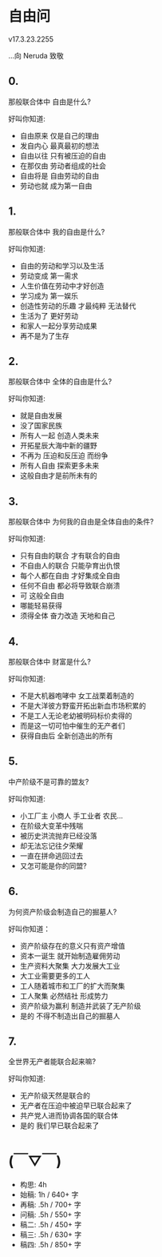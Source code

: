 # 自由问
v17.3.23.2255

…向 Neruda 致敬

## 0.

那般联合体中 自由是什么? 

好叫你知道:

- 自由原来 仅是自己的理由 
- 发自内心 最真最初的想法 
- 自由以往 只有被压迫的自由 
- 在那仅由 劳动者组成的社会 
- 自由将是 自由劳动的自由 
- 劳动也就 成为第一自由 

## 1.

那般联合体中 我的自由是什么?  

好叫你知道:  

- 自由的劳动和学习以及生活 
- 劳动变成 第一需求 
- 人生价值在劳动中才好创造 
- 学习成为 第一娱乐  
- 创造性劳动的乐趣 才最纯粹 无法替代 
- 生活为了 更好劳动 
- 和家人一起分享劳动成果 
- 再不是为了生存 

## 2.

那般联合体中 全体的自由是什么?  

好叫你知道:  

- 就是自由发展  
- 没了国家民族  
- 所有人一起 创造人类未来  
- 开拓星辰大海中新的疆野  
- 不再为 压迫和反压迫 而纷争 
- 所有人自由 探索更多未来  
- 这般自由才是前所未有的 

## 3.

那般联合体中 为何我的自由是全体自由的条件?  

好叫你知道:  

- 只有自由的联合 才有联合的自由  
- 不自由人的联合 只能孕育出仇恨  
- 每个人都在自由 才好集成全自由  
- 任何不自由 都必将导致联合崩溃  
- 可 这般全自由  
- 哪能轻易获得  
- 须得全体 奋力改造 天地和自己  

## 4.

那般联合体中 财富是什么? 

好叫你知道:  

- 不是大机器咆哮中 女工战栗着制造的 
- 不是大洋彼方野蛮开拓出新血市场积累的 
- 不是工人无论老幼被明码标价卖得的 
- 而是这一切可怕中催生的无产者们 
- 获得自由后 全新创造出的所有 

## 5.

中产阶级不是可靠的盟友?  

好叫你知道:  

- 小工厂主 小商人 手工业者 农民…  
- 在阶级大变革中残喘  
- 被历史洪流抛弃已经没落 
- 却无法忘记往夕荣耀  
- 一直在拼命逃回过去  
- 又怎可能是你的同盟?  

## 6.
为何资产阶级会制造自己的掘墓人?  

好叫你知道：

- 资产阶级存在的意义只有资产增值 
- 资本一诞生 就开始制造雇佣劳动 
- 生产资料大聚集 大力发展大工业 
- 大工业需要更多的工人 
- 工人随着城市和工厂的扩大而聚集 
- 工人聚集 必然结社 形成势力 
- 资产阶级为赢利 制造并武装了无产阶级 
- 是的 不得不制造出自己的掘墓人 


## 7.

全世界无产者能联合起来嘛?  

好叫你知道:  

- 无产阶级天然是联合的  
- 无产者在压迫中被迫早已联合起来了  
- 共产党人进而协调各国的联合体  
- 是的 我们早已联合起来了  


# (￣▽￣)

- 构思: 4h
- 始稿: 1h / 640+ 字
- 再稿: .5h / 700+ 字
- 问稿: .5h / 550+ 字
- 稿二: .5h / 450+ 字
- 稿三: .5h / 630+ 字
- 稿四: .5h / 850+ 字